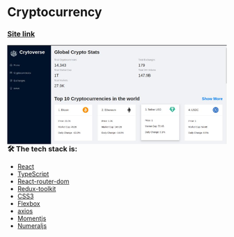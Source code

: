 # Cryptocurrency


### [Site link](https://eclectic-buttercream-17464e.netlify.app/)

<kbd>
  <img align="right" alt="img" src="m5Xhvbb.jpeg"  />
</kbd>

### 🛠 The tech stack is:

- [React](https://reactjs.org/)
- [TypeScript](https://www.typescriptlang.org/)
- [React-router-dom](https://reactrouter.com/docs/en/v6/getting-started/overview)
- [Redux-toolkit](https://redux-toolkit.js.org/)
- [CSS3](https://en.wikipedia.org/wiki/Cascading_Style_Sheets)
- [Flexbox](https://en.wikipedia.org/wiki/CSS_Flexible_Box_Layout)
- [axios](https://github.com/axios/axios)
- [Momentjs](https://momentjs.com/)
- [Numeraljs](http://numeraljs.com/)
